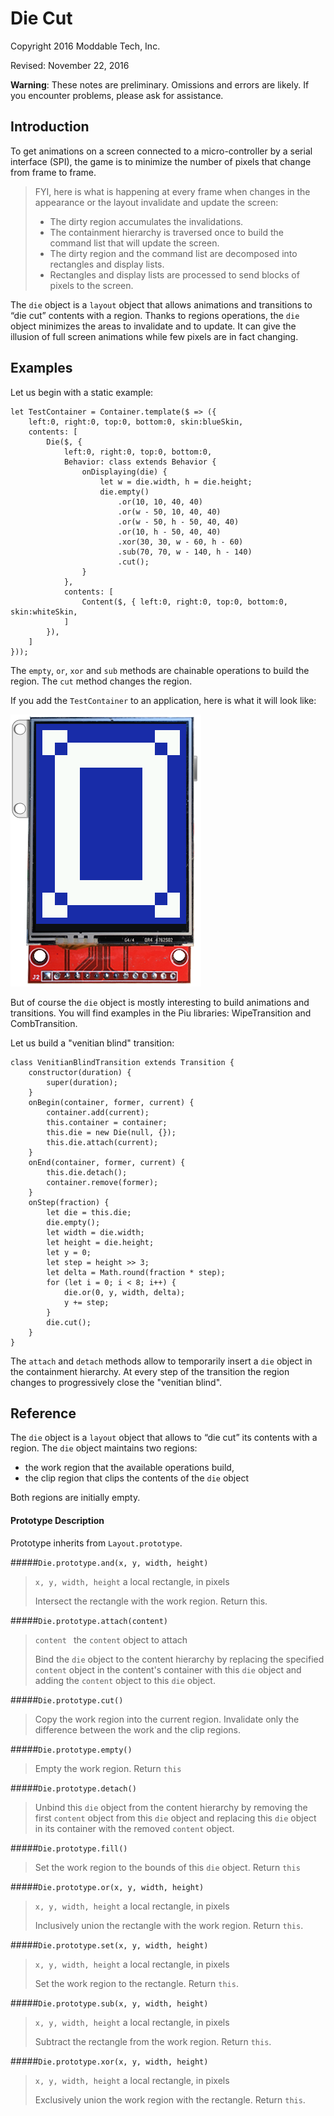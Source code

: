 # Die Cut

Copyright 2016 Moddable Tech, Inc.

Revised: November 22, 2016

**Warning**: These notes are preliminary. Omissions and errors are likely. If you encounter problems, please ask for assistance.

## Introduction

To get animations on a screen connected to a micro-controller by a serial interface (SPI), the game is to minimize the number of pixels that change from frame to frame.

> FYI, here is what is happening at every frame when changes in the appearance or the layout invalidate and update the screen:
> 
> - The dirty region accumulates the invalidations.
> - The containment hierarchy is traversed once to build the command list that will update the screen.
> - The dirty region and the command list are decomposed into rectangles and display lists.
> - Rectangles and display lists are processed to send blocks of pixels to the screen.

The `die` object is a `layout` object that allows animations and transitions to “die cut” contents with a region. Thanks to regions operations, the `die` object minimizes the areas to invalidate and to update. It can give the illusion of full screen animations while few pixels are in fact changing.

## Examples

Let us begin with a static example:

	let TestContainer = Container.template($ => ({
		left:0, right:0, top:0, bottom:0, skin:blueSkin,
		contents: [
			Die($, {
				left:0, right:0, top:0, bottom:0,
				Behavior: class extends Behavior {
					onDisplaying(die) {
						let w = die.width, h = die.height;
						die.empty()
							.or(10, 10, 40, 40)
							.or(w - 50, 10, 40, 40)
							.or(w - 50, h - 50, 40, 40)
							.or(10, h - 50, 40, 40)
							.xor(30, 30, w - 60, h - 60)
							.sub(70, 70, w - 140, h - 140)
							.cut();
					}
				},
				contents: [
					Content($, { left:0, right:0, top:0, bottom:0, skin:whiteSkin,
				]
			}),
		]
	}));
	
The `empty`, `or`, `xor` and `sub` methods are chainable operations to build the region. The `cut` method changes the region.

If you add the `TestContainer` to an application, here is what it will look like:

![](./../assets/die-cut/die-cut.png)

But of course the `die` object is mostly interesting to build animations and transitions. You will find examples in the Piu libraries: WipeTransition and CombTransition. 

Let us build a "venitian blind" transition:

	class VenitianBlindTransition extends Transition {
		constructor(duration) {
			super(duration);
		}
		onBegin(container, former, current) {
			container.add(current);
			this.container = container;
			this.die = new Die(null, {});
			this.die.attach(current);
		}
		onEnd(container, former, current) {
			this.die.detach();
			container.remove(former);
		}
		onStep(fraction) {
			let die = this.die;
			die.empty();
			let width = die.width;
			let height = die.height;
			let y = 0;
			let step = height >> 3;
			let delta = Math.round(fraction * step);
			for (let i = 0; i < 8; i++) {
				die.or(0, y, width, delta);
				y += step;
			}
			die.cut();
		}
	}

The `attach` and `detach` methods allow to temporarily insert a `die` object in the containment hierarchy. At every step of the transition the region changes to progressively close the "venitian blind".

## Reference

The `die` object is a `layout` object that allows to “die cut” its contents with a region. The `die` object maintains two regions: 

- the work region that the available operations build, 
- the clip region that clips the contents of the `die` object

Both regions are initially empty.

#### Prototype Description

Prototype inherits from `Layout.prototype`.

#####`Die.prototype.and(x, y, width, height)`

> `x, y, width, height` a local rectangle, in pixels
> 
> Intersect the rectangle with the work region. Return this.

#####`Die.prototype.attach(content)`

> `content ` the `content` object to attach
> 
> Bind the `die` object to the content hierarchy by replacing the specified `content` object in the content's container with this `die` object and adding the `content` object to this `die` object.

#####`Die.prototype.cut()`

>  Copy the work region into the current region. Invalidate only the difference between the work and the clip regions.

#####`Die.prototype.empty()`

> Empty the work region. Return `this`

#####`Die.prototype.detach()`

> Unbind this `die` object from the content hierarchy by removing the first `content` object from this `die` object and replacing this `die` object in its container with the removed `content` object.

#####`Die.prototype.fill()`

> Set the work region to the bounds of this `die` object. Return `this`

#####`Die.prototype.or(x, y, width, height)`

> `x, y, width, height` a local rectangle, in pixels
> 
> Inclusively union the rectangle with the work region. Return `this`.

#####`Die.prototype.set(x, y, width, height)`

> `x, y, width, height` a local rectangle, in pixels
> 
> Set the work region to the rectangle. Return `this`.

#####`Die.prototype.sub(x, y, width, height)`

> `x, y, width, height` a local rectangle, in pixels
> 
> Subtract the rectangle from the work region. Return `this`.

#####`Die.prototype.xor(x, y, width, height)`

> `x, y, width, height` a local rectangle, in pixels
> 
> Exclusively union the work region with the rectangle. Return `this`.






